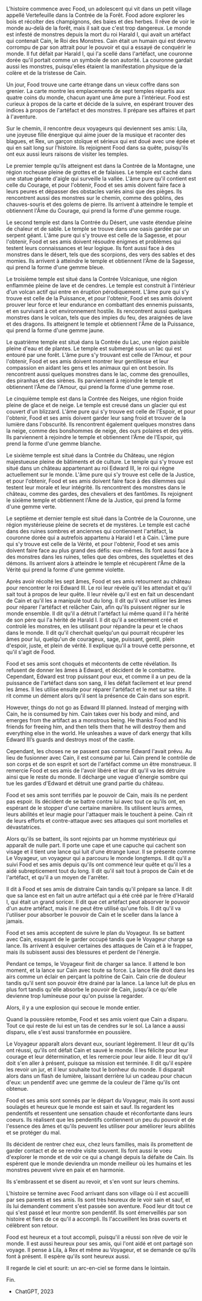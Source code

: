 L'histoire commence avec Food, un adolescent qui vit dans un petit village appellé Vertefeuille dans la Contrée de la Forêt. Food adore explorer les bois et récolter des champignons, des baies et des herbes. Il rêve de voir le monde au-delà de la forêt, mais il sait que c'est trop dangereux. Le monde est infesté de monstres depuis la mort du roi Harald I, qui avait un artéfact qui contenait Cain, le Roi des Monstres. Cain était un humain qui est devenu corrompu de par son attrait pour le pouvoir et qui a essayé de conquérir le monde. Il fut défait par Harald I, qui l'a scellé dans l'artéfact, une couronne dorée qu'il portait comme un symbole de son autorité. La couronne gardait aussi les monstres, puisqu'elles étaient la manifestation physique de la colère et de la tristesse de Cain.

Un jour, Food trouve une carte étrange dans un vieux coffre dans son grenier. La carte montre les emplacements de sept temples répartis aux quatre coins du monde, chacun ayant une âme pure à l'intérieur. Food est curieux à propos de la carte et décide de la suivre, en espérant trouver des indices à propos de l'artéfact et des monstres. Il prépare ses affaires et part à l'aventure.

Sur le chemin, il rencontre deux voyageurs qui deviennent ses amis: Lila, une joyeuse fille énergique qui aime jouer de la musique et raconter des blagues, et Rex, un garçon stoïque et sérieux qui est doué avec une épée et qui en sait long sur l'histoire. Ils rejoignent Food dans sa quête, puisqu'ils ont eux aussi leurs raisons de visiter les temples.

Le premier temple qu'ils atteignent est dans la Contrée de la Montagne, une région rocheuse pleine de grottes et de falaises. Le temple est caché dans une statue géante d'aigle qui surveille la vallée. L'âme pure qu'il contient est celle du Courage, et pour l'obtenir, Food et ses amis doivent faire face à leurs peures et dépasser des obstacles variés ainsi que des pièges. Ils rencontrent aussi des monstres sur le chemin, comme des goblins, des chauves-souris et des golems de pierre. Ils arrivent à atteindre le temple et obtiennent l'Âme du Courage, qui prend la forme d'une gemme rouge.

Le second temple est dans la Contrée du Désert, une vaste étendue pleine de chaleur et de sable. Le temple se trouve dans une oasis gardée par un serpent géant. L'âme pure qui s'y trouve est celle de la Sagesse, et pour l'obtenir, Food et ses amis doivent résoudre énigmes et problèmes qui testent leurs connaissances et leur logique. Ils font aussi face à des monstres dans le désert, tels que des scorpions, des vers des sables et des momies. Ils arrivent à atteindre le temple et obtiennent l'Âme de la Sagesse, qui prend la forme d'une gemme bleue.

Le troisième temple est situé dans la Contrée Volcanique, une région enflammée pleine de lave et de cendres. Le temple est construit à l'intérieur d'un volcan actif qui entre en éruption pérodiquement. L'âme pure qui s'y trouve est celle de la Puissance, et pour l'obtenir, Food et ses amis doivent prouver leur force et leur endurance en combattant des ennemis puissants, et en survivant à cet environnement hostile. Ils rencontrent aussi quelques monstres dans le volcan, tels que des impies du feu, des araignées de lave et des dragons. Ils atteignent le temple et obtiennent l'Âme de la Puissance, qui prend la forme d'une gemme jaune.

Le quatrième temple est situé dans la Contrée du Lac, une région paisible pleine d'eau et de plantes. Le temple est submergé sous un lac qui est entouré par une forêt. L'âme pure s'y trouvant est celle de l'Amour, et pour l'obtenir, Food et ses amis doivent montrer leur gentillesse et leur compassion en aidant les gens et les animaux qui en ont besoin. Ils rencontrent aussi quelques monstres dans le lac, comme des grenouilles, des piranhas et des sirènes. Ils parviennent à rejoindre le temple et obtiennent l'Âme de l'Amour, qui prend la forme d'une gemme rose.

Le cinquième temple est dans la Contrée des Neiges, une région froide pleine de glace et de neige. Le temple est creusé dans un glacier qui est couvert d'un blizzard. L'âme pure qui s'y trouve est celle de l'Espoir, et pour l'obtenir, Food et ses amis doivent garder leur sang froid et trouver de la lumière dans l'obscurité. Ils rencontrent également quelques monstres dans la neige, comme des bonshommes de neige, des ours polaires et des yétis. Ils parviennent à rejoindre le temple et obtiennent l'Âme de l'Espoir, qui prend la forme d'une gemme blanche.

Le sixième temple est situé dans la Contrée du Château, une région majestueuse pleine de bâtiments et de culture. Le temple qui s'y trouve est situé dans un château appartenant au roi Edward III, le roi qui règne actuellement sur le monde. L'âme pure qui s'y trouve est celle de la Justice, et pour l'obtenir, Food et ses amis doivent faire face à des dilemmes qui testent leur morale et leur intégrité. Ils rencontrent des monstres dans le château, comme des gardes, des chevaliers et des fantômes. Ils rejoignent le sixième temple et obtiennent l'Âme de la Justice, qui prend la forme d'une gemme verte.

Le septième et dernier temple est situé dans la Contrée de la Couronne, une région mystérieuse pleine de secrets et de mystères. Le temple est caché dans des ruines sombres et anciennes qui contiennent l'artéfact, la couronne dorée qui a autrefois appartenu à Harald I et à Cain. L'âme pure qui s'y trouve est celle de la Vérité, et pour l'obtenir, Food et ses amis doivent faire face au plus grand des défis: eux-mêmes. Ils font aussi face à des monstres dans les ruines, telles que des ombres, des squelettes et des démons. Ils arrivent alors à atteindre le temple et récupèrent l'Âme de la Vérité qui prend la forme d'une gemme violette.

Après avoir récolté les sept âmes, Food et ses amis retournent au château pour rencontrer le roi Edward III. Le roi leur révèle qu'il les attendait et qu'il sait tout à propos de leur quête. Il leur révèle qu'il est en fait un descendant de Cain et qu'il les a manipulé tout du long. Il dit qu'il veut utiliser les âmes pour réparer l'artéfact et relâcher Cain, afin qu'ils puissent régner sur le monde ensemble. Il dit qu'il a détruit l'artéfact lui même quand il l'a hérité de son père qui l'a hérité de Harald I. Il dit qu'il a secrètement créé et controlé les monstres, en les utilisant pour répandre la peur et le chaos dans le monde. Il dit qu'il cherchait quelqu'un qui pourrait récupérer les âmes pour lui, quelqu'un de courageux, sage, puissant, gentil, plein d'espoir, juste, et plein de vérité. Il explique qu'il a trouvé cette personne, et qu'il s'agit de Food.

Food et ses amis sont choqués et mécontents de cette révélation. Ils refusent de donner les âmes à Edward, et décident de le combattre. Cependant, Edward est trop puissant pour eux, et comme il a un peu de la puissance de l'artéfact dans son sang, il les défait facilement et leur prend les âmes. Il les utilise ensuite pour réparer l'artéfact et le met sur sa tête. Il rit comme un dément alors qu'il sent la présence de Cain dans son esprit.

However, things do not go as Edward III planned. Instead of merging with Cain, he is consumed by him. Cain takes over his body and mind, and emerges from the artifact as a monstrous being. He thanks Food and his friends for freeing him, and then tells them that he will destroy them and everything else in the world. He unleashes a wave of dark energy that kills Edward III’s guards and destroys most of the castle.

Cependant, les choses ne se passent pas comme Edward l'avait prévu. Au lieu de fusionner avec Cain, il est consumé par lui. Cain prend le contrôle de son corps et de son esprit et sort de l'artéfact comme un être monstrueux. Il remercie Food et ses amis de l'avoir libéré et leur dit qu'il va les détruire ainsi que le reste du monde. Il décharge une vague d'énergie sombre qui tue les gardes d'Edward et détruit une grand partie du château.

Food et ses amis sont terrifiés par le pouvoir de Cain, mais ils ne perdent pas espoir. Ils décident de se battre contre lui avec tout ce qu'ils ont, en espérant de le stopper d'une certaine manière. Ils utilisent leurs armes, leurs abilités et leur magie pour l'attaquer mais le touchent à peine. Cain rit de leurs efforts et contre-attaque avec ses attaques qui sont mortelles et dévastatrices.

Alors qu'ils se battent, ils sont rejoints par un homme mystérieux qui apparaît de nulle part. Il porte une cape et une capuche qui cachent son visage et il tient une lance qui luit d'une étrange lueur. Il se présente comme Le Voyageur, un voyageur qui a parcouru le monde longtemps. Il dit qu'il a suivi Food et ses amis depuis qu'ils ont commencé leur quête et qu'il les a aidé subrepticement tout du long. Il dit qu'il sait tout à propos de Cain et de l'artéfact, et qu'il a un moyen de l'arrêter.

Il dit à Food et ses amis de distraire Cain tandis qu'il prépare sa lance. Il dit que sa lance est en fait un autre artéfact qui a été créé par le frère d'Harald I, qui était un grand soricer. Il dit que cet artéfact peut absorver le pouvoir d'un autre artéfact, mais il ne peut être utilisé qu'une fois. Il dit qu'il va l'utiliser pour absorber le pouvoir de Cain et le sceller dans la lance à jamais.

Food et ses amis acceptent de suivre le plan du Voyageur. Ils se battent avec Cain, essayant de le garder occupé tandis que le Voyageur charge sa lance. Ils arrivent à esquiver certaines des attaques de Cain et à le frapper, mais ils subissent aussi des blessures et perdent de l'énergie.

Pendant ce temps, le Voyageur finit de charger sa lance. Il attend le bon moment, et la lance sur Cain avec toute sa force. La lance file droit dans les airs comme un éclair en perçant la poitrine de Cain. Cain crie de douleur tandis qu'il sent son pouvoir être drainé par la lance. La lance luit de plus en plus fort tandis qu'elle absorbe le pouvoir de Cain, jusqu'à ce qu'elle devienne trop lumineuse pour qu'on puisse la regarder.

Alors, il y a une explosion qui secoue le monde entier.

Quand la poussière retombe, Food et ses amis voient que Cain a disparu. Tout ce qui reste de lui est un tas de cendres sur le sol. La lance a aussi disparu, elle s'est aussi transformée en poussière.

Le Voyageur apparaît alors devant eux, souriant légèrement. Il leur dit qu'ils ont réussi, qu'ils ont défait Cain et sauvé le monde. Il les félicite pour leur courage et leur détermination, et les remercie pour leur aide. Il leur dit qu'il doit s'en aller à présent, puisque sa mission est terminée. Il dit qu'il espère les revoir un jur, et il leur souhaite tout le bonheur du monde. Il disparaît alors dans un flash de lumière, laissant derrière lui un cadeau pour chacun d'eux: un pendentif avec une gemme de la couleur de l'âme qu'ils ont obtenue.

Food et ses amis sont sonnés par le départ du Voyageur, mais ils sont aussi soulagés et heureux que le monde est sain et sauf. Ils regardent les pendentifs et ressentent une sensation chaude et réconfortante dans leurs coeurs. Ils réalisent que les pendentifs contiennent un peu du pouvoir et de l'essence des âmes et qu'ils peuvent les utiliser pour améliorer leurs abilités et se protéger du mal.

Ils décident de rentrer chez eux, chez leurs familles, mais ils promettent de garder contact et de se rendre visite souvent. Ils font aussi le voeu d'explorer le monde et de voir ce qui a changé depuis la défaite de Cain. Ils espèrent que le monde deviendra un monde meilleur où les humains et les monstres peuvent vivre en paix et en harmonie.

Ils s'embrassent et se disent au revoir, et s'en vont sur leurs chemins.

L'histoire se termine avec Food arrivant dans son village où il est accueilli par ses parents et ses amis. Ils sont très heureux de le voir sain et sauf, et ils lui demandent comment s'est passée son aventure. Food leur dit tout ce qui s'est passé et leur montre son pendentif. Ils sont émerveillés par son histoire et fiers de ce qu'il a accompli. Ils l'accueillent les bras ouverts et célèbrent son retour.

Food est heureux et a tout accompli, puisqu'il a réussi son rêve de voir le monde. Il est aussi heureux pour ses amis, qui l'ont aidé et ont partagé son voyage. Il pense à Lila, à Rex et même au Voyageur, et se demande ce qu'ils font à présent. Il espère qu'ils sont heureux aussi.

Il regarde le ciel et sourit: un arc-en-ciel se forme dans le lointain.

Fin.

- ChatGPT, 2023
